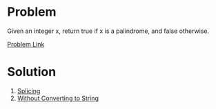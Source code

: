 # Problem
Given an integer x, return true if x is a palindrome, and false otherwise.

[Problem Link](https://www.leetcode.com/problems/palindrome-number)

# Solution
1. [Splicing](https://github.com/OJScofield/ProblemSolving/tree/main/PalindromeNumber/splicing.py)
2. [Without Converting to String](https://github.com/OJScofield/ProblemSolving/tree/main/PalindromeNumber/withoutConvertingtoString.py)

